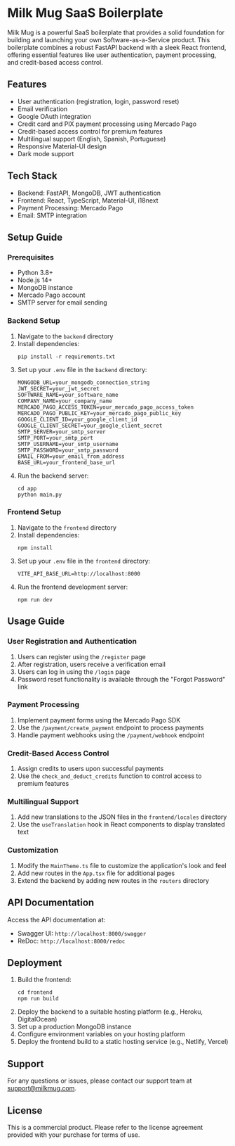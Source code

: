 # Milk Mug SaaS Boilerplate

Milk Mug is a powerful SaaS boilerplate that provides a solid foundation for building and launching your own Software-as-a-Service product. This boilerplate combines a robust FastAPI backend with a sleek React frontend, offering essential features like user authentication, payment processing, and credit-based access control.

## Features

- User authentication (registration, login, password reset)
- Email verification
- Google OAuth integration
- Credit card and PIX payment processing using Mercado Pago
- Credit-based access control for premium features
- Multilingual support (English, Spanish, Portuguese)
- Responsive Material-UI design
- Dark mode support

## Tech Stack

- Backend: FastAPI, MongoDB, JWT authentication
- Frontend: React, TypeScript, Material-UI, i18next
- Payment Processing: Mercado Pago
- Email: SMTP integration

## Setup Guide

### Prerequisites

- Python 3.8+
- Node.js 14+
- MongoDB instance
- Mercado Pago account
- SMTP server for email sending

### Backend Setup

1. Navigate to the `backend` directory
2. Install dependencies:
   ```
   pip install -r requirements.txt
   ```
3. Set up your `.env` file in the `backend` directory:
   ```
   MONGODB_URL=your_mongodb_connection_string
   JWT_SECRET=your_jwt_secret
   SOFTWARE_NAME=your_software_name
   COMPANY_NAME=your_company_name
   MERCADO_PAGO_ACCESS_TOKEN=your_mercado_pago_access_token
   MERCADO_PAGO_PUBLIC_KEY=your_mercado_pago_public_key
   GOOGLE_CLIENT_ID=your_google_client_id
   GOOGLE_CLIENT_SECRET=your_google_client_secret
   SMTP_SERVER=your_smtp_server
   SMTP_PORT=your_smtp_port
   SMTP_USERNAME=your_smtp_username
   SMTP_PASSWORD=your_smtp_password
   EMAIL_FROM=your_email_from_address
   BASE_URL=your_frontend_base_url
   ```
4. Run the backend server:
   ```
   cd app
   python main.py
   ```

### Frontend Setup

1. Navigate to the `frontend` directory
2. Install dependencies:
   ```
   npm install
   ```
3. Set up your `.env` file in the `frontend` directory:
   ```
   VITE_API_BASE_URL=http://localhost:8000
   ```
4. Run the frontend development server:
   ```
   npm run dev
   ```

## Usage Guide

### User Registration and Authentication

1. Users can register using the `/register` page
2. After registration, users receive a verification email
3. Users can log in using the `/login` page
4. Password reset functionality is available through the "Forgot Password" link

### Payment Processing

1. Implement payment forms using the Mercado Pago SDK
2. Use the `/payment/create_payment` endpoint to process payments
3. Handle payment webhooks using the `/payment/webhook` endpoint

### Credit-Based Access Control

1. Assign credits to users upon successful payments
2. Use the `check_and_deduct_credits` function to control access to premium features

### Multilingual Support

1. Add new translations to the JSON files in the `frontend/locales` directory
2. Use the `useTranslation` hook in React components to display translated text

### Customization

1. Modify the `MainTheme.ts` file to customize the application's look and feel
2. Add new routes in the `App.tsx` file for additional pages
3. Extend the backend by adding new routes in the `routers` directory

## API Documentation

Access the API documentation at:
- Swagger UI: `http://localhost:8000/swagger`
- ReDoc: `http://localhost:8000/redoc`

## Deployment

1. Build the frontend:
   ```
   cd frontend
   npm run build
   ```
2. Deploy the backend to a suitable hosting platform (e.g., Heroku, DigitalOcean)
3. Set up a production MongoDB instance
4. Configure environment variables on your hosting platform
5. Deploy the frontend build to a static hosting service (e.g., Netlify, Vercel)

## Support

For any questions or issues, please contact our support team at support@milkmug.com.

## License

This is a commercial product. Please refer to the license agreement provided with your purchase for terms of use.
